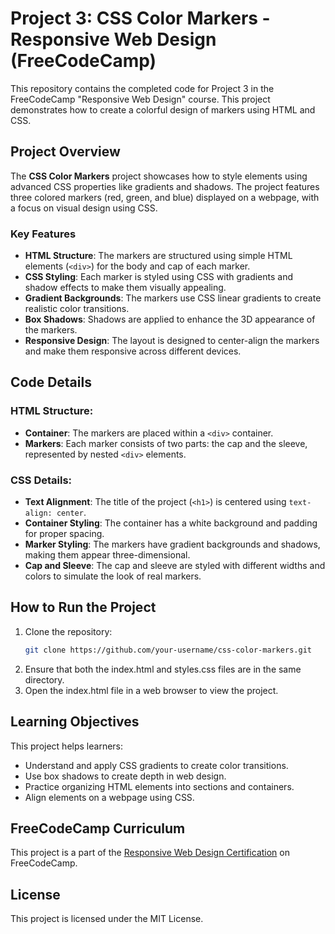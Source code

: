# Project 3: CSS Color Markers - Responsive Web Design (FreeCodeCamp)

This repository contains the completed code for Project 3 in the FreeCodeCamp "Responsive Web Design" course. This project demonstrates how to create a colorful design of markers using HTML and CSS.

## Project Overview

The **CSS Color Markers** project showcases how to style elements using advanced CSS properties like gradients and shadows. The project features three colored markers (red, green, and blue) displayed on a webpage, with a focus on visual design using CSS.

### Key Features

- **HTML Structure**: The markers are structured using simple HTML elements (`<div>`) for the body and cap of each marker.
- **CSS Styling**: Each marker is styled using CSS with gradients and shadow effects to make them visually appealing.
- **Gradient Backgrounds**: The markers use CSS linear gradients to create realistic color transitions.
- **Box Shadows**: Shadows are applied to enhance the 3D appearance of the markers.
- **Responsive Design**: The layout is designed to center-align the markers and make them responsive across different devices.

## Code Details

### HTML Structure:

- **Container**: The markers are placed within a `<div>` container.
- **Markers**: Each marker consists of two parts: the cap and the sleeve, represented by nested `<div>` elements.
  
### CSS Details:

- **Text Alignment**: The title of the project (`<h1>`) is centered using `text-align: center`.
- **Container Styling**: The container has a white background and padding for proper spacing.
- **Marker Styling**: The markers have gradient backgrounds and shadows, making them appear three-dimensional.
- **Cap and Sleeve**: The cap and sleeve are styled with different widths and colors to simulate the look of real markers.

## How to Run the Project

1. Clone the repository:
   ```bash
   git clone https://github.com/your-username/css-color-markers.git
2. Ensure that both the index.html and styles.css files are in the same directory.
3. Open the index.html file in a web browser to view the project.

## Learning Objectives

This project helps learners:
- Understand and apply CSS gradients to create color transitions.
- Use box shadows to create depth in web design.
- Practice organizing HTML elements into sections and containers.
- Align elements on a webpage using CSS.

## FreeCodeCamp Curriculum

This project is a part of the [Responsive Web Design Certification](https://www.freecodecamp.org/learn/responsive-web-design/) on FreeCodeCamp.

## License

This project is licensed under the MIT License.
